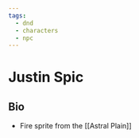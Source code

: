 ```yaml
---
tags:
  - dnd
  - characters
  - npc
---
```

# Justin Spic
## Bio
- Fire sprite from the [[Astral Plain]]
